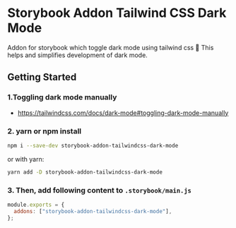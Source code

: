 # Storybook Addon Tailwind CSS Dark Mode

Addon for storybook which toggle dark mode using tailwind css
📃 This helps and simplifies development of dark mode.

## Getting Started

### 1.Toggling dark mode manually

- https://tailwindcss.com/docs/dark-mode#toggling-dark-mode-manually

### 2. yarn or npm install

```sh
npm i --save-dev storybook-addon-tailwindcss-dark-mode
```

or with yarn:

```sh
yarn add -D storybook-addon-tailwindcss-dark-mode
```

### 3. Then, add following content to `.storybook/main.js`

```js
module.exports = {
  addons: ["storybook-addon-tailwindcss-dark-mode"],
};
```
